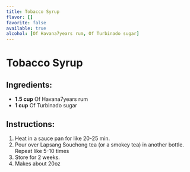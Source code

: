 ```yaml
---
title: Tobacco Syrup
flavor: []
favorite: false
available: true
alcohol: [Of Havana7years rum, Of Turbinado sugar]
---
```

# Tobacco Syrup

## Ingredients:
- **1.5 cup** Of Havana7years rum
- **1 cup** Of Turbinado sugar

## Instructions:
1. Heat in a sauce pan for like 20-25 min.
2. Pour over Lapsang Souchong tea (or a smokey tea) in another bottle. Repeat like 5-10 times
3. Store for 2 weeks.
4. Makes about 20oz




